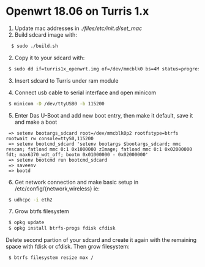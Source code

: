 # Openwrt 18.06 on Turris 1.x
1) Update mac addresses in *./files/etc/init.d/set_mac*
2) Build sdcard image with:
```sh
  $ sudo ./build.sh
```
2) Copy it to your sdcard with: 
```sh
 $ sudo dd if=turris1x_openwrt.img of=/dev/mmcblk0 bs=4M status=progress oflag=sync
```

3) Insert sdcard to Turris under ram module

4) Connect usb cable to serial interface and open minicom
```sh
 $ minicom -D /dev/ttyUSB0 -b 115200
```

5) Enter Das U-Boot and add new boot entry, then make it default, save it and make a boot
```
 => setenv bootargs_sdcard root=/dev/mmcblk0p2 rootfstype=btrfs rootwait rw console=ttyS0,115200
 => setenv bootcmd_sdcard 'setenv bootargs $bootargs_sdcard; mmc rescan; fatload mmc 0:1 0x1000000 zImage; fatload mmc 0:1 0x02000000 fdt; max6370_wdt_off; bootm 0x01000000 - 0x02000000'
 => setenv bootcmd run bootcmd_sdcard
 => saveenv
 => bootd
```

6) Get network connection and make basic setup in /etc/config/{network,wireless}
ie:
```sh
 $ udhcpc -i eth2
```

7) Grow btrfs filesystem
```sh
 $ opkg update
 $ opkg install btrfs-progs fdisk cfdisk
```
Delete second partion of your sdcard and create it again with the remaining space with fdisk or cfdisk.
Then grow filesystem:
```sh
 $ btrfs filesystem resize max /
```



